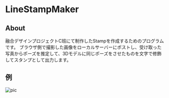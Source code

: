 # LineStampMaker
## About
融合デザインプロジェクトC班にて制作したStampを作成するためのプログラムです。
ブラウザ側で撮影した画像をローカルサーバーにポストし、受け取った写真からポーズを推定して、3Dモデルに同じポーズをさせたものを文字で修飾してスタンプとして出力します。
## 例
![pic](https://cdn.discordapp.com/attachments/641101890951708674/680033738133995538/img0.png)
